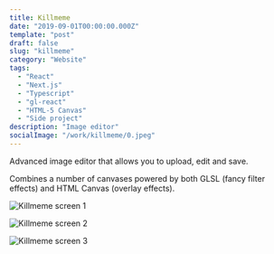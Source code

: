 ```yaml
---
title: Killmeme
date: "2019-09-01T00:00:00.000Z"
template: "post"
draft: false
slug: "killmeme"
category: "Website"
tags:
  - "React"
  - "Next.js"
  - "Typescript"
  - "gl-react"
  - "HTML-5 Canvas"
  - "Side project"
description: "Image editor"
socialImage: "/work/killmeme/0.jpeg"
---
```


Advanced image editor that allows you to upload, edit and save.

Combines a number of canvases powered by both GLSL (fancy filter effects) and HTML Canvas (overlay effects).

![Killmeme screen 1](/work/killmeme/0.jpeg)

![Killmeme screen 2](/work/killmeme/1.jpeg)

![Killmeme screen 3](/work/killmeme/2.jpeg)
